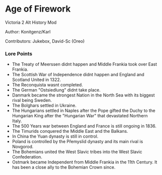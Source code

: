 # Age of Firework

Victoria 2 Alt History Mod

Author: Konitgenz/Karl

Contributors: Jukebox, David-Sc (Oreo)


### Lore Points

- The Treaty of Meerssen didnt happen and Middle Frankia took over East Frankia.
- The Scottish War of Independence didnt happen and England and Scotland United in 1322.
- The Reconquista wasnt completed.
- The German "Ostsiedlung" didnt take place.
- Danmark became the strongest Nation in the North Sea with its biggest rival being Sweden.
- The Bolghars settled in Ukraine.
- The Hungarians settled in Naples after the Pope gifted the Duchy to the Hungarian King after the "Hungarian War" that devastated Northern Italy.
- The 500 Years war between England and France is still ongoing in 1836.
- The Timurids conquered the Middle East and the Balkans.
- In China the Yuan dynasty is still in control.
- Poland is controlled by the Přemyslid dynasty and its main rival is Novgorod.
- The Bohemians united the West Slavic tribes into the West Slavic Confederation.
- Ostmark became Independent from Middle Frankia in the 11th Century. It has been a close ally to
  the Bohemian Crown since.
